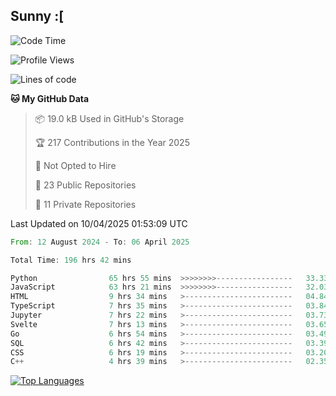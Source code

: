## Sunny :[

<!--START_SECTION:waka-->
![Code Time](http://img.shields.io/badge/Code%20Time-197%20hrs%2048%20mins-blue)

![Profile Views](http://img.shields.io/badge/Profile%20Views-5-blue)

![Lines of code](https://img.shields.io/badge/From%20Hello%20World%20I%27ve%20Written-277.1%20thousand%20lines%20of%20code-blue)

**🐱 My GitHub Data** 

> 📦 19.0 kB Used in GitHub's Storage 
 > 
> 🏆 217 Contributions in the Year 2025
 > 
> 🚫 Not Opted to Hire
 > 
> 📜 23 Public Repositories 
 > 
> 🔑 11 Private Repositories 
 > 

 Last Updated on 10/04/2025 01:53:09 UTC
<!--END_SECTION:waka-->

<!--START_SECTION:code-->

```rust
From: 12 August 2024 - To: 06 April 2025

Total Time: 196 hrs 42 mins

Python                65 hrs 55 mins  >>>>>>>>-----------------   33.33 %
JavaScript            63 hrs 21 mins  >>>>>>>>-----------------   32.03 %
HTML                  9 hrs 34 mins   >------------------------   04.84 %
TypeScript            7 hrs 35 mins   >------------------------   03.84 %
Jupyter               7 hrs 22 mins   >------------------------   03.73 %
Svelte                7 hrs 13 mins   >------------------------   03.65 %
Go                    6 hrs 54 mins   >------------------------   03.49 %
SQL                   6 hrs 42 mins   >------------------------   03.39 %
CSS                   6 hrs 19 mins   >------------------------   03.20 %
C++                   4 hrs 39 mins   >------------------------   02.35 %
```

<!--END_SECTION:code-->


<a href="https://github.com/Ex0TiiC24" align="left"><img src="https://github-readme-stats.vercel.app/api/top-langs/?username=Ex0TiiC24&langs_count=10&title_color=0891b2&text_color=ffffff&icon_color=0891b2&bg_color=1c1917&hide_border=true&locale=en&custom_title=Top%20%Languages" alt="Top Languages" /></a>

